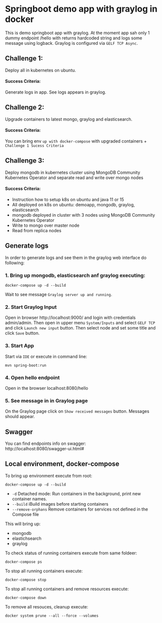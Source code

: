 # Springboot demo app with graylog in docker

This is demo springboot app with graylog.
At the moment app sah only 1 dummy endpoint /hello with returns hardcoded string and logs some message using logback.
Graylog is configured via `GELF TCP Async`.

## Challenge 1:
Deploy all in kubernetes on ubuntu. 
   
#### Success Criteria: 
Generate logs in app. See logs appears in graylog.  

## Challenge 2:
Upgrade containers to latest mongo, graylog and elasticsearch.
#### Success Criteria:
You can bring env `up with docker-compose` with upgraded containers + `Challenge 1 Sucess Criteria`

## Challenge 3:
Deploy mongodb in kubernetes cluster using MongoDB Community Kubernetes Operator and separate read and write over mongo nodes
#### Success Criteria:
- Instruction how to setup k8s on ubuntu and java 11 or 15
- All deployed on k8s on ubuntu: demoapp, mongodb, graylog, elasticsearch
- mongodb deployed in cluster with 3 nodes using MongoDB Community Kubernetes Operator
- Write to mongo over master node
- Read from replica nodes


## Generate logs

In order to generate logs and see them in the graylog web interface do following:  

### 1. Bring up mongodb, elasticsearch anf graylog executing:

```
docker-compose up -d --build
```

Wait to see message `Graylog server up and running`.

### 2. Start Graylog Input
   
Open in browser http://localhost:9000/ and login with credentials admin/admin.
Then open in upper menu `System/Inputs` and select `GELF TCP` and click `Launch new input` button.
Then select node and set some title and click `Save` button.

### 3. Start App

Start via `IDE` or execute in command line:
```
mvn spring-boot:run
```

### 4. Open hello endpoint

Open in the browser localhost:8080/hello

### 5. See message in in Graylog page  
On the Graylog page click on `Show received messages` button. Messages should appear.


## Swagger

You can find endpoints info on swagger:  
http://localhost:8080/swagger-ui.html#


## Local environment, docker-compose

To bring up environment execute from root:
```
docker-compose up -d --build
```

- `-d` Detached mode: Run containers in the background, print new container names.
- `--build` iBuild images before starting containers
- `--remove-orphans` Remove containers for services not defined
  in the Compose file

This will bring up:
- mongodb
- elastichsearch
- graylog


To check status of running containers execute from same foldeer:
```
docker-compose ps
```


To stop all running containers execute:
```
docker-compose stop
```

To stop all running containers and remove resources execute:
```
docker-compose down
```


To remove all resouces, cleanup execute: 
```
docker system prune --all --force --volumes
```